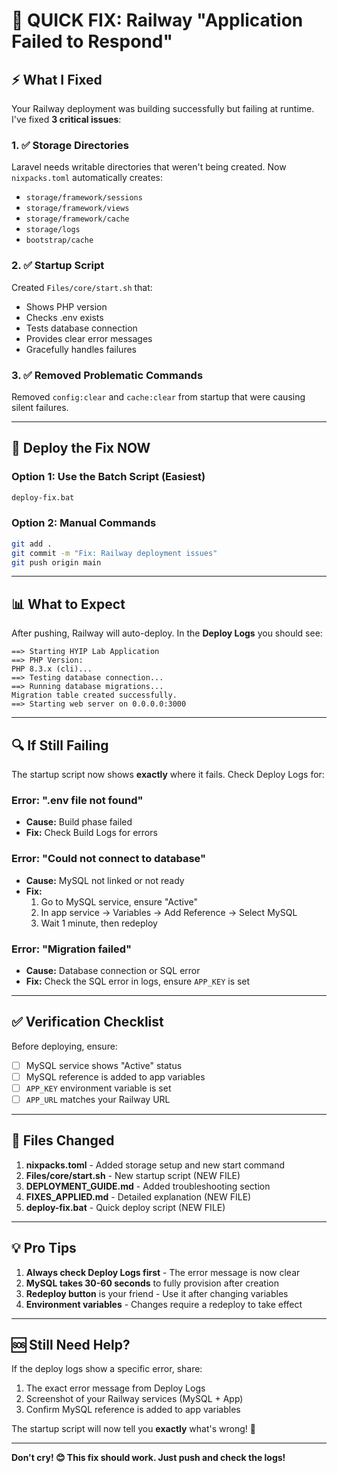 # 🚨 QUICK FIX: Railway "Application Failed to Respond"

## ⚡ What I Fixed

Your Railway deployment was building successfully but failing at runtime. I've fixed **3 critical issues**:

### 1. ✅ Storage Directories
Laravel needs writable directories that weren't being created. Now `nixpacks.toml` automatically creates:
- `storage/framework/sessions`
- `storage/framework/views`
- `storage/framework/cache`
- `storage/logs`
- `bootstrap/cache`

### 2. ✅ Startup Script
Created `Files/core/start.sh` that:
- Shows PHP version
- Checks .env exists
- Tests database connection
- Provides clear error messages
- Gracefully handles failures

### 3. ✅ Removed Problematic Commands
Removed `config:clear` and `cache:clear` from startup that were causing silent failures.

---

## 🚀 Deploy the Fix NOW

### Option 1: Use the Batch Script (Easiest)
```cmd
deploy-fix.bat
```

### Option 2: Manual Commands
```bash
git add .
git commit -m "Fix: Railway deployment issues"
git push origin main
```

---

## 📊 What to Expect

After pushing, Railway will auto-deploy. In the **Deploy Logs** you should see:

```
==> Starting HYIP Lab Application
==> PHP Version:
PHP 8.3.x (cli)...
==> Testing database connection...
==> Running database migrations...
Migration table created successfully.
==> Starting web server on 0.0.0.0:3000
```

---

## 🔍 If Still Failing

The startup script now shows **exactly** where it fails. Check Deploy Logs for:

### Error: ".env file not found"
- **Cause:** Build phase failed
- **Fix:** Check Build Logs for errors

### Error: "Could not connect to database"
- **Cause:** MySQL not linked or not ready
- **Fix:** 
  1. Go to MySQL service, ensure "Active"
  2. In app service → Variables → Add Reference → Select MySQL
  3. Wait 1 minute, then redeploy

### Error: "Migration failed"
- **Cause:** Database connection or SQL error
- **Fix:** Check the SQL error in logs, ensure `APP_KEY` is set

---

## ✅ Verification Checklist

Before deploying, ensure:
- [ ] MySQL service shows "Active" status
- [ ] MySQL reference is added to app variables
- [ ] `APP_KEY` environment variable is set
- [ ] `APP_URL` matches your Railway URL

---

## 📁 Files Changed

1. **nixpacks.toml** - Added storage setup and new start command
2. **Files/core/start.sh** - New startup script (NEW FILE)
3. **DEPLOYMENT_GUIDE.md** - Added troubleshooting section
4. **FIXES_APPLIED.md** - Detailed explanation (NEW FILE)
5. **deploy-fix.bat** - Quick deploy script (NEW FILE)

---

## 💡 Pro Tips

1. **Always check Deploy Logs first** - The error message is now clear
2. **MySQL takes 30-60 seconds** to fully provision after creation
3. **Redeploy button** is your friend - Use it after changing variables
4. **Environment variables** - Changes require a redeploy to take effect

---

## 🆘 Still Need Help?

If the deploy logs show a specific error, share:
1. The exact error message from Deploy Logs
2. Screenshot of your Railway services (MySQL + App)
3. Confirm MySQL reference is added to app variables

The startup script will now tell you **exactly** what's wrong! 🎯

---

**Don't cry! 😊 This fix should work. Just push and check the logs!**
